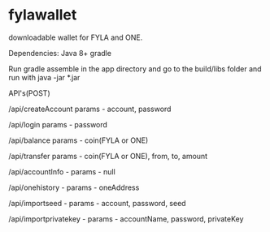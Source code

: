 # fylawallet
downloadable wallet for FYLA and ONE.

Dependencies:
Java 8+
gradle

Run gradle assemble in the app directory and go to the build/libs folder and run with java -jar *.jar

API's(POST)

/api/createAccount params - account, password


/api/login params - password


/api/balance params - coin(FYLA or ONE)


/api/transfer params - coin(FYLA or ONE), from, to, amount


/api/accountInfo - params - null


/api/onehistory - params - oneAddress


/api/importseed - params - account, password, seed


/api/importprivatekey - params - accountName, password, privateKey
